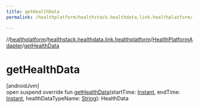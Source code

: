 ```yaml
---
title: getHealthData
permalink: /healthplatform/healthstack.healthdata.link.healthplatform/-health-platform-adapter/get-health-data.html

---
```

//[healthplatform](/healthplatform.html)/[healthstack.healthdata.link.healthplatform](../index.html)/[HealthPlatformAdapter](index.html)/[getHealthData](get-health-data.html)



# getHealthData



[androidJvm]\
open suspend override fun [getHealthData](get-health-data.html)(startTime: [Instant](https://developer.android.com/reference/kotlin/java/time/Instant.html), endTime: [Instant](https://developer.android.com/reference/kotlin/java/time/Instant.html), healthDataTypeName: [String](https://kotlinlang.org/api/latest/jvm/stdlib/kotlin/-string/index.html)): HealthData




